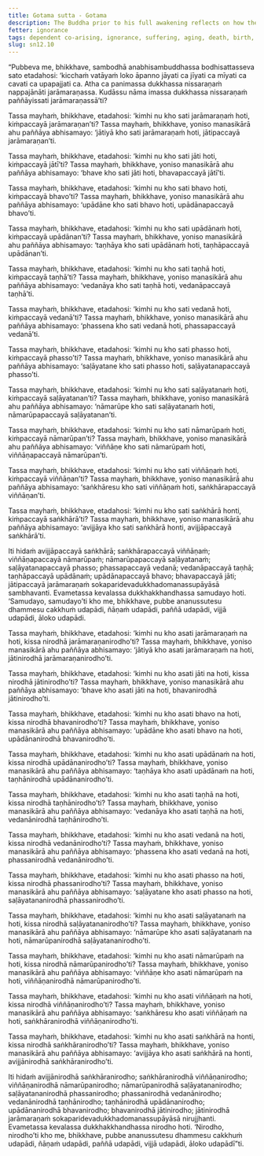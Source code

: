 ```yaml
---
title: Gotama sutta - Gotama
description: The Buddha prior to his full awakening reflects on how the world has fallen into trouble and discovers the escape from suffering through wise attention and insight into dependent co-arising.
fetter: ignorance
tags: dependent co-arising, ignorance, suffering, aging, death, birth, existence, clinging, craving, sensation, feeling, contact, six sense bases, name and form, consciousness, intentional constructs, sn, sn12-21, sn12
slug: sn12.10
---
```


“Pubbeva me, bhikkhave, sambodhā anabhisambuddhassa bodhisattasseva sato etadahosi: ‘kicchaṁ vatāyaṁ loko āpanno jāyati ca jīyati ca mīyati ca cavati ca upapajjati ca. Atha ca panimassa dukkhassa nissaraṇaṁ nappajānāti jarāmaraṇassa. Kudāssu nāma imassa dukkhassa nissaraṇaṁ paññāyissati jarāmaraṇassā’ti?

Tassa mayhaṁ, bhikkhave, etadahosi: ‘kimhi nu kho sati jarāmaraṇaṁ hoti, kiṁpaccayā jarāmaraṇan’ti? Tassa mayhaṁ, bhikkhave, yoniso manasikārā ahu paññāya abhisamayo: ‘jātiyā kho sati jarāmaraṇaṁ hoti, jātipaccayā jarāmaraṇan’ti.

Tassa mayhaṁ, bhikkhave, etadahosi: ‘kimhi nu kho sati jāti hoti, kiṁpaccayā jātī’ti? Tassa mayhaṁ, bhikkhave, yoniso manasikārā ahu paññāya abhisamayo: ‘bhave kho sati jāti hoti, bhavapaccayā jātī’ti.

Tassa mayhaṁ, bhikkhave, etadahosi: ‘kimhi nu kho sati bhavo hoti, kiṁpaccayā bhavo’ti? Tassa mayhaṁ, bhikkhave, yoniso manasikārā ahu paññāya abhisamayo: ‘upādāne kho sati bhavo hoti, upādānapaccayā bhavo’ti.

Tassa mayhaṁ, bhikkhave, etadahosi: ‘kimhi nu kho sati upādānaṁ hoti, kiṁpaccayā upādānan’ti? Tassa mayhaṁ, bhikkhave, yoniso manasikārā ahu paññāya abhisamayo: ‘taṇhāya kho sati upādānaṁ hoti, taṇhāpaccayā upādānan’ti.

Tassa mayhaṁ, bhikkhave, etadahosi: ‘kimhi nu kho sati taṇhā hoti, kiṁpaccayā taṇhā’ti? Tassa mayhaṁ, bhikkhave, yoniso manasikārā ahu paññāya abhisamayo: ‘vedanāya kho sati taṇhā hoti, vedanāpaccayā taṇhā’ti.

Tassa mayhaṁ, bhikkhave, etadahosi: ‘kimhi nu kho sati vedanā hoti, kiṁpaccayā vedanā’ti? Tassa mayhaṁ, bhikkhave, yoniso manasikārā ahu paññāya abhisamayo: ‘phassena kho sati vedanā hoti, phassapaccayā vedanā’ti.

Tassa mayhaṁ, bhikkhave, etadahosi: ‘kimhi nu kho sati phasso hoti, kiṁpaccayā phasso’ti? Tassa mayhaṁ, bhikkhave, yoniso manasikārā ahu paññāya abhisamayo: ‘saḷāyatane kho sati phasso hoti, saḷāyatanapaccayā phasso’ti.

Tassa mayhaṁ, bhikkhave, etadahosi: ‘kimhi nu kho sati saḷāyatanaṁ hoti, kiṁpaccayā saḷāyatanan’ti? Tassa mayhaṁ, bhikkhave, yoniso manasikārā ahu paññāya abhisamayo: ‘nāmarūpe kho sati saḷāyatanaṁ hoti, nāmarūpapaccayā saḷāyatanan’ti.

Tassa mayhaṁ, bhikkhave, etadahosi: ‘kimhi nu kho sati nāmarūpaṁ hoti, kiṁpaccayā nāmarūpan’ti? Tassa mayhaṁ, bhikkhave, yoniso manasikārā ahu paññāya abhisamayo: ‘viññāṇe kho sati nāmarūpaṁ hoti, viññāṇapaccayā nāmarūpan’ti.

Tassa mayhaṁ, bhikkhave, etadahosi: ‘kimhi nu kho sati viññāṇaṁ hoti, kiṁpaccayā viññāṇan’ti? Tassa mayhaṁ, bhikkhave, yoniso manasikārā ahu paññāya abhisamayo: ‘saṅkhāresu kho sati viññāṇaṁ hoti, saṅkhārapaccayā viññāṇan’ti.

Tassa mayhaṁ, bhikkhave, etadahosi: ‘kimhi nu kho sati saṅkhārā honti, kiṁpaccayā saṅkhārā’ti? Tassa mayhaṁ, bhikkhave, yoniso manasikārā ahu paññāya abhisamayo: ‘avijjāya kho sati saṅkhārā honti, avijjāpaccayā saṅkhārā’ti.

Iti hidaṁ avijjāpaccayā saṅkhārā; saṅkhārapaccayā viññāṇaṁ; viññāṇapaccayā nāmarūpaṁ; nāmarūpapaccayā saḷāyatanaṁ; saḷāyatanapaccayā phasso; phassapaccayā vedanā; vedanāpaccayā taṇhā; taṇhāpaccayā upādānaṁ; upādānapaccayā bhavo; bhavapaccayā jāti; jātipaccayā jarāmaraṇaṁ sokaparidevadukkhadomanassupāyāsā sambhavanti. Evametassa kevalassa dukkhakkhandhassa samudayo hoti. ‘Samudayo, samudayo’ti kho me, bhikkhave, pubbe ananussutesu dhammesu cakkhuṁ udapādi, ñāṇaṁ udapādi, paññā udapādi, vijjā udapādi, āloko udapādi.

Tassa mayhaṁ, bhikkhave, etadahosi: ‘kimhi nu kho asati jarāmaraṇaṁ na hoti, kissa nirodhā jarāmaraṇanirodho’ti? Tassa mayhaṁ, bhikkhave, yoniso manasikārā ahu paññāya abhisamayo: ‘jātiyā kho asati jarāmaraṇaṁ na hoti, jātinirodhā jarāmaraṇanirodho’ti.

Tassa mayhaṁ, bhikkhave, etadahosi: ‘kimhi nu kho asati jāti na hoti, kissa nirodhā jātinirodho’ti? Tassa mayhaṁ, bhikkhave, yoniso manasikārā ahu paññāya abhisamayo: ‘bhave kho asati jāti na hoti, bhavanirodhā jātinirodho’ti.

Tassa mayhaṁ, bhikkhave, etadahosi: ‘kimhi nu kho asati bhavo na hoti, kissa nirodhā bhavanirodho’ti? Tassa mayhaṁ, bhikkhave, yoniso manasikārā ahu paññāya abhisamayo: ‘upādāne kho asati bhavo na hoti, upādānanirodhā bhavanirodho’ti.

Tassa mayhaṁ, bhikkhave, etadahosi: ‘kimhi nu kho asati upādānaṁ na hoti, kissa nirodhā upādānanirodho’ti? Tassa mayhaṁ, bhikkhave, yoniso manasikārā ahu paññāya abhisamayo: ‘taṇhāya kho asati upādānaṁ na hoti, taṇhānirodhā upādānanirodho’ti.

Tassa mayhaṁ, bhikkhave, etadahosi: ‘kimhi nu kho asati taṇhā na hoti, kissa nirodhā taṇhānirodho’ti? Tassa mayhaṁ, bhikkhave, yoniso manasikārā ahu paññāya abhisamayo: ‘vedanāya kho asati taṇhā na hoti, vedanānirodhā taṇhānirodho’ti.

Tassa mayhaṁ, bhikkhave, etadahosi: ‘kimhi nu kho asati vedanā na hoti, kissa nirodhā vedanānirodho’ti? Tassa mayhaṁ, bhikkhave, yoniso manasikārā ahu paññāya abhisamayo: ‘phassena kho asati vedanā na hoti, phassanirodhā vedanānirodho’ti.

Tassa mayhaṁ, bhikkhave, etadahosi: ‘kimhi nu kho asati phasso na hoti, kissa nirodhā phassanirodho’ti? Tassa mayhaṁ, bhikkhave, yoniso manasikārā ahu paññāya abhisamayo: ‘saḷāyatane kho asati phasso na hoti, saḷāyatananirodhā phassanirodho’ti.

Tassa mayhaṁ, bhikkhave, etadahosi: ‘kimhi nu kho asati saḷāyatanaṁ na hoti, kissa nirodhā saḷāyatananirodho’ti? Tassa mayhaṁ, bhikkhave, yoniso manasikārā ahu paññāya abhisamayo: ‘nāmarūpe kho asati saḷāyatanaṁ na hoti, nāmarūpanirodhā saḷāyatananirodho’ti.

Tassa mayhaṁ, bhikkhave, etadahosi: ‘kimhi nu kho asati nāmarūpaṁ na hoti, kissa nirodhā nāmarūpanirodho’ti? Tassa mayhaṁ, bhikkhave, yoniso manasikārā ahu paññāya abhisamayo: ‘viññāṇe kho asati nāmarūpaṁ na hoti, viññāṇanirodhā nāmarūpanirodho’ti.

Tassa mayhaṁ, bhikkhave, etadahosi: ‘kimhi nu kho asati viññāṇaṁ na hoti, kissa nirodhā viññāṇanirodho’ti? Tassa mayhaṁ, bhikkhave, yoniso manasikārā ahu paññāya abhisamayo: ‘saṅkhāresu kho asati viññāṇaṁ na hoti, saṅkhāranirodhā viññāṇanirodho’ti.

Tassa mayhaṁ, bhikkhave, etadahosi: ‘kimhi nu kho asati saṅkhārā na honti, kissa nirodhā saṅkhāranirodho’ti? Tassa mayhaṁ, bhikkhave, yoniso manasikārā ahu paññāya abhisamayo: ‘avijjāya kho asati saṅkhārā na honti, avijjānirodhā saṅkhāranirodho’ti.

Iti hidaṁ avijjānirodhā saṅkhāranirodho; saṅkhāranirodhā viññāṇanirodho; viññāṇanirodhā nāmarūpanirodho; nāmarūpanirodhā saḷāyatananirodho; saḷāyatananirodhā phassanirodho; phassanirodhā vedanānirodho; vedanānirodhā taṇhānirodho; taṇhānirodhā upādānanirodho; upādānanirodhā bhavanirodho; bhavanirodhā jātinirodho; jātinirodhā jarāmaraṇaṁ sokaparidevadukkhadomanassupāyāsā nirujjhanti. Evametassa kevalassa dukkhakkhandhassa nirodho hoti. ‘Nirodho, nirodho’ti kho me, bhikkhave, pubbe ananussutesu dhammesu cakkhuṁ udapādi, ñāṇaṁ udapādi, paññā udapādi, vijjā udapādi, āloko udapādī”ti.
